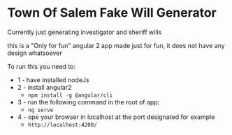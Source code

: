 # Town Of Salem Fake Will Generator
Currently just generating investigator and sheriff wills

this is a "Only for fun" angular 2 app made just for fun, it does not have any design whatsoever

To run this you need to:

 * 1 - have installed nodeJs
 * 2 - install angular2
    * ```npm install -g @angular/cli```
 * 3 - run the following command in the root of app:
    * ```ng serve```
 * 4 - ope your browser in localhost at the port designated for example
    *  ```http://localhost:4200/```

